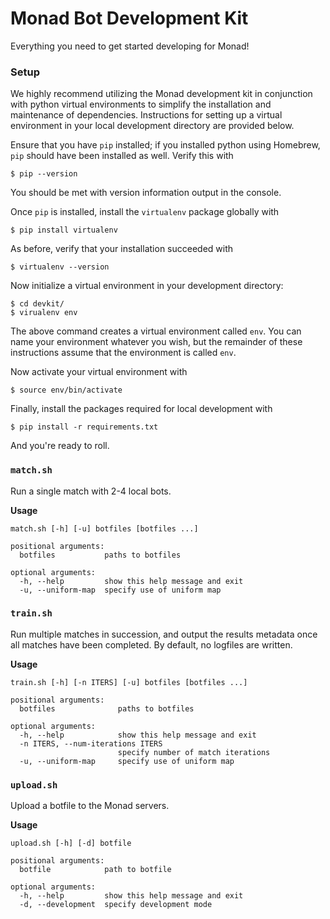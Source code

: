 # Monad Bot Development Kit

Everything you need to get started developing for Monad!

### Setup

We highly recommend utilizing the Monad development kit in conjunction
with python virtual environments to simplify the installation and maintenance
of dependencies. Instructions for setting up a virtual environment in your
local development directory are provided below.

Ensure that you have `pip` installed; if you installed python using Homebrew,
`pip` should have been installed as well. Verify this with

```
$ pip --version
```

You should be met with version information output in the console.

Once `pip` is installed, install the `virtualenv` package globally with

```
$ pip install virtualenv
```

As before, verify that your installation succeeded with

```
$ virtualenv --version
```

Now initialize a virtual environment in your development directory:

```
$ cd devkit/
$ virualenv env
```

The above command creates a virtual environment called `env`. You can name your
environment whatever you wish, but the remainder of these instructions assume that
the environment is called `env`.

Now activate your virtual environment with

```
$ source env/bin/activate
```

Finally, install the packages required for local development with

```
$ pip install -r requirements.txt
```

And you're ready to roll.

### `match.sh`

Run a single match with 2-4 local bots.

**Usage**

```
match.sh [-h] [-u] botfiles [botfiles ...]

positional arguments:
  botfiles           paths to botfiles

optional arguments:
  -h, --help         show this help message and exit
  -u, --uniform-map  specify use of uniform map
```

### `train.sh`

Run multiple matches in succession, and output the results metadata once
all matches have been completed. By default, no logfiles are written.

**Usage**

```
train.sh [-h] [-n ITERS] [-u] botfiles [botfiles ...]

positional arguments:
  botfiles              paths to botfiles

optional arguments:
  -h, --help            show this help message and exit
  -n ITERS, --num-iterations ITERS
                        specify number of match iterations
  -u, --uniform-map     specify use of uniform map
```

### `upload.sh`

Upload a botfile to the Monad servers.

**Usage**

```
upload.sh [-h] [-d] botfile

positional arguments:
  botfile            path to botfile

optional arguments:
  -h, --help         show this help message and exit
  -d, --development  specify development mode
```
